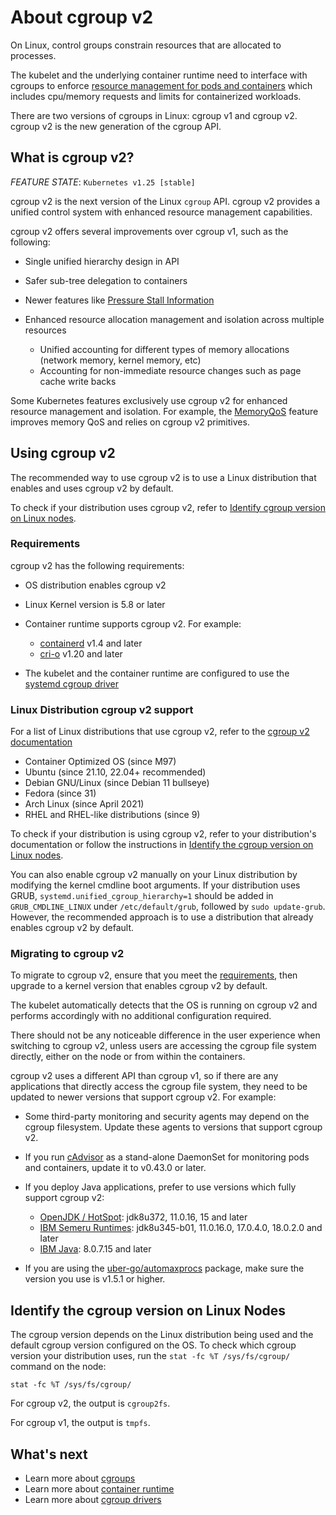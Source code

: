 # About cgroup v2

On Linux, control groups constrain resources that are allocated to processes.

The kubelet and the underlying container runtime need to interface with cgroups to enforce [resource management for pods and containers](https://kubernetes.io/docs/concepts/configuration/manage-resources-containers/) which includes cpu/memory requests and limits for containerized workloads.

There are two versions of cgroups in Linux: cgroup v1 and cgroup v2. cgroup v2 is the new generation of the cgroup API.

## What is cgroup v2?

*FEATURE STATE*: `Kubernetes v1.25 [stable]`

cgroup v2 is the next version of the Linux `cgroup` API. cgroup v2 provides a unified control system with enhanced resource management capabilities.

cgroup v2 offers several improvements over cgroup v1, such as the following:

- Single unified hierarchy design in API
- Safer sub-tree delegation to containers
- Newer features like [Pressure Stall Information](https://www.kernel.org/doc/html/latest/accounting/psi.html)
- Enhanced resource allocation management and isolation across multiple resources

    - Unified accounting for different types of memory allocations (network memory, kernel memory, etc)
    - Accounting for non-immediate resource changes such as page cache write backs

Some Kubernetes features exclusively use cgroup v2 for enhanced resource management and isolation. For example, the [MemoryQoS](https://kubernetes.io/blog/2021/11/26/qos-memory-resources/) feature improves memory QoS and relies on cgroup v2 primitives.

## Using cgroup v2

The recommended way to use cgroup v2 is to use a Linux distribution that enables and uses cgroup v2 by default.

To check if your distribution uses cgroup v2, refer to [Identify cgroup version on Linux nodes](https://kubernetes.io/docs/concepts/architecture/cgroups/#check-cgroup-version).

### Requirements

cgroup v2 has the following requirements:

- OS distribution enables cgroup v2
- Linux Kernel version is 5.8 or later
- Container runtime supports cgroup v2. For example:

    - [containerd](https://containerd.io/) v1.4 and later
    - [cri-o](https://cri-o.io/) v1.20 and later

- The kubelet and the container runtime are configured to use the [systemd cgroup driver](https://kubernetes.io/docs/setup/production-environment/container-runtimes#systemd-cgroup-driver)

### Linux Distribution cgroup v2 support

For a list of Linux distributions that use cgroup v2, refer to the [cgroup v2 documentation](https://github.com/opencontainers/runc/blob/main/docs/cgroup-v2.md)

- Container Optimized OS (since M97)
- Ubuntu (since 21.10, 22.04+ recommended)
- Debian GNU/Linux (since Debian 11 bullseye)
- Fedora (since 31)
- Arch Linux (since April 2021)
- RHEL and RHEL-like distributions (since 9)

To check if your distribution is using cgroup v2, refer to your distribution's documentation or follow the instructions in [Identify the cgroup version on Linux nodes](https://kubernetes.io/docs/concepts/architecture/cgroups/#check-cgroup-version).

You can also enable cgroup v2 manually on your Linux distribution by modifying the kernel cmdline boot arguments. If your distribution uses GRUB, `systemd.unified_cgroup_hierarchy=1` should be added in `GRUB_CMDLINE_LINUX` under `/etc/default/grub`, followed by `sudo update-grub`. However, the recommended approach is to use a distribution that already enables cgroup v2 by default.

### Migrating to cgroup v2

To migrate to cgroup v2, ensure that you meet the [requirements](https://kubernetes.io/docs/concepts/architecture/cgroups/#requirements), then upgrade to a kernel version that enables cgroup v2 by default.

The kubelet automatically detects that the OS is running on cgroup v2 and performs accordingly with no additional configuration required.

There should not be any noticeable difference in the user experience when switching to cgroup v2, unless users are accessing the cgroup file system directly, either on the node or from within the containers.

cgroup v2 uses a different API than cgroup v1, so if there are any applications that directly access the cgroup file system, they need to be updated to newer versions that support cgroup v2. For example:

- Some third-party monitoring and security agents may depend on the cgroup filesystem. Update these agents to versions that support cgroup v2.
- If you run [cAdvisor](https://github.com/google/cadvisor) as a stand-alone DaemonSet for monitoring pods and containers, update it to v0.43.0 or later.
- If you deploy Java applications, prefer to use versions which fully support cgroup v2:

    - [OpenJDK / HotSpot](https://bugs.openjdk.org/browse/JDK-8230305): jdk8u372, 11.0.16, 15 and later
    - [IBM Semeru Runtimes](https://www.eclipse.org/openj9/docs/version0.33/#control-groups-v2-support): jdk8u345-b01, 11.0.16.0, 17.0.4.0, 18.0.2.0 and later
    - [IBM Java](https://www.ibm.com/docs/en/sdk-java-technology/8?topic=new-service-refresh-7#whatsnew_sr7__fp15): 8.0.7.15 and later

- If you are using the [uber-go/automaxprocs](https://github.com/uber-go/automaxprocs) package, make sure the version you use is v1.5.1 or higher.

## Identify the cgroup version on Linux Nodes

The cgroup version depends on the Linux distribution being used and the default cgroup version configured on the OS. To check which cgroup version your distribution uses, run the `stat -fc %T /sys/fs/cgroup/` command on the node:

```shell
stat -fc %T /sys/fs/cgroup/
```

For cgroup v2, the output is `cgroup2fs`.

For cgroup v1, the output is `tmpfs`.

## What's next

- Learn more about [cgroups](https://man7.org/linux/man-pages/man7/cgroups.7.html)
- Learn more about [container runtime](https://kubernetes.io/docs/concepts/architecture/cri)
- Learn more about [cgroup drivers](https://kubernetes.io/docs/setup/production-environment/container-runtimes#cgroup-drivers)